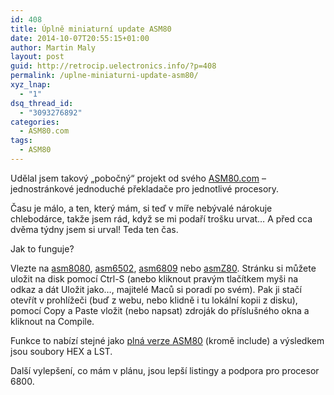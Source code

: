 ```yaml
---
id: 408
title: Úplně miniaturní update ASM80
date: 2014-10-07T20:55:15+01:00
author: Martin Maly
layout: post
guid: http://retrocip.uelectronics.info/?p=408
permalink: /uplne-miniaturni-update-asm80/
xyz_lnap:
  - "1"
dsq_thread_id:
  - "3093276892"
categories:
  - ASM80.com
tags:
  - ASM80
---
```

Udělal jsem takový &#8222;pobočný&#8220; projekt od svého [ASM80.com](http://www.asm80.com) &#8211; jednostránkové jednoduché překladače pro jednotlivé procesory.

<!--more-->

Času je málo, a ten, který mám, si teď v míře nebývalé nárokuje chlebodárce, takže jsem rád, když se mi podaří trošku urvat&#8230; A před cca dvěma týdny jsem si urval! Teda ten čas.

Jak to funguje?

Vlezte na [asm8080](http://www.asm80.com/onepage/asm8080.html), [asm6502](http://www.asm80.com/onepage/asm6502.html), [asm6809](http://www.asm80.com/onepage/asm6809.html) nebo [asmZ80](http://www.asm80.com/onepage/asmz80.html). Stránku si můžete uložit na disk pomocí Ctrl-S (anebo kliknout pravým tlačítkem myši na odkaz a dát Uložit jako&#8230;, majitelé Maců si poradí po svém). Pak ji stačí otevřít v prohlížeči (buď z webu, nebo klidně i tu lokální kopii z disku), pomocí Copy a Paste vložit (nebo napsat) zdroják do příslušného okna a kliknout na Compile.

Funkce to nabízí stejné jako [plná verze ASM80](http://retrocip.uelectronics.info/manual-asm80/ "Manuál ASM80") (kromě include) a výsledkem jsou soubory HEX a LST.

Další vylepšení, co mám v plánu, jsou lepší listingy a podpora pro procesor 6800.